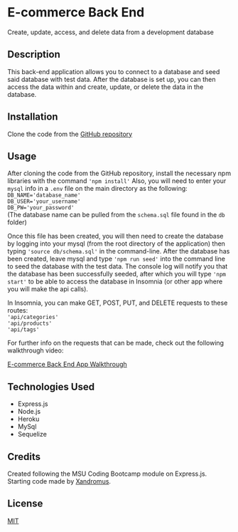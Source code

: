 # E-commerce Back End

Create, update, access, and delete data from a development database

## Description

This back-end application allows you to connect to a database and seed said database with test data. After the database is set up, you can then access the data within and create, update, or delete the data in the database.

## Installation

Clone the code from the [GitHub repository](https://github.com/mfcodingbc/e-commerce-back-end)

## Usage

After cloning the code from the GitHub repository, install the necessary npm libraries with the command `'npm install'` Also, you will need to enter your `mysql` info in a `.env` file on the main directory as the following:  
`DB_NAME='database_name'`  
`DB_USER='your_username'`  
`DB_PW='your_password'`  
(The database name can be pulled from the `schema.sql` file found in the `db` folder)

Once this file has been created, you will then need to create the database by logging into your mysql (from the root directory of the application) then typing `'source db/schema.sql'` in the command-line. After the database has been created, leave mysql and type `'npm run seed'` into the command line to seed the database with the test data. The console log will notify you that the database has been successfully seeded, after which you will type `'npm start'` to be able to access the database in Insomnia (or other app where you will make the api calls).

In Insomnia, you can make GET, POST, PUT, and DELETE requests to these routes:  
`'api/categories'`  
`'api/products'`  
`'api/tags'`

For further info on the requests that can be made, check out the following walkthrough video:

[E-commerce Back End App Walkthrough](https://youtu.be/bBQGlEXVDF4)

## Technologies Used

- Express.js
- Node.js
- Heroku
- MySql
- Sequelize

## Credits

Created following the MSU Coding Bootcamp module on Express.js.  
Starting code made by [Xandromus](https://github.com/Xandromus).

## License

[MIT](https://choosealicense.com/licenses/mit/)
